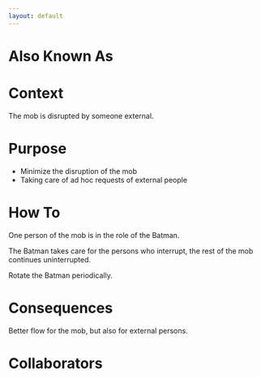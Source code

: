 ```yaml
---
layout: default
---
```

# Also Known As

# Context

The mob is disrupted by someone external.

# Purpose

- Minimize the disruption of the mob
- Taking care of ad hoc requests of external people  

# How To

One person of the mob is in the role of the Batman. 

The Batman takes care for the persons who interrupt, the rest of the mob continues uninterrupted. 

Rotate the Batman periodically.  

# Consequences

Better flow for the mob, but also for external persons.

# Collaborators